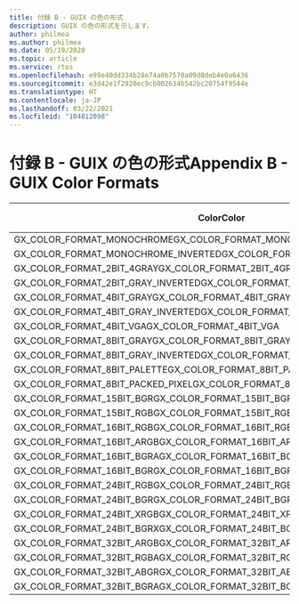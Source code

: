 ```yaml
---
title: 付録 B - GUIX の色の形式
description: GUIX の色の形式を示します。
author: philmea
ms.author: philmea
ms.date: 05/19/2020
ms.topic: article
ms.service: rtos
ms.openlocfilehash: e99e40dd334b28e74a0b7570a09d0deb4e0a6436
ms.sourcegitcommit: e3d42e1f2920ec9cb002634b542bc20754f9544e
ms.translationtype: HT
ms.contentlocale: ja-JP
ms.lasthandoff: 03/22/2021
ms.locfileid: "104812098"
---
```

# <a name="appendix-b---guix-color-formats"></a><span data-ttu-id="9cad9-103">付録 B - GUIX の色の形式</span><span class="sxs-lookup"><span data-stu-id="9cad9-103">Appendix B - GUIX Color Formats</span></span>

| <span data-ttu-id="9cad9-104">Color</span><span class="sxs-lookup"><span data-stu-id="9cad9-104">Color</span></span>                               | <span data-ttu-id="9cad9-105">値</span><span class="sxs-lookup"><span data-stu-id="9cad9-105">Value</span></span> |
|------------------------------------ | ----- |
| <span data-ttu-id="9cad9-106">GX_COLOR_FORMAT_MONOCHROME</span><span class="sxs-lookup"><span data-stu-id="9cad9-106">GX_COLOR_FORMAT_MONOCHROME</span></span>          | <span data-ttu-id="9cad9-107">1</span><span class="sxs-lookup"><span data-stu-id="9cad9-107">1</span></span>     |
| <span data-ttu-id="9cad9-108">GX_COLOR_FORMAT_MONOCHROME_INVERTED</span><span class="sxs-lookup"><span data-stu-id="9cad9-108">GX_COLOR_FORMAT_MONOCHROME_INVERTED</span></span> | <span data-ttu-id="9cad9-109">2</span><span class="sxs-lookup"><span data-stu-id="9cad9-109">2</span></span>     |
| <span data-ttu-id="9cad9-110">GX_COLOR_FORMAT_2BIT_4GRAY</span><span class="sxs-lookup"><span data-stu-id="9cad9-110">GX_COLOR_FORMAT_2BIT_4GRAY</span></span>          | <span data-ttu-id="9cad9-111">3</span><span class="sxs-lookup"><span data-stu-id="9cad9-111">3</span></span>     |
| <span data-ttu-id="9cad9-112">GX_COLOR_FORMAT_2BIT_GRAY_INVERTED</span><span class="sxs-lookup"><span data-stu-id="9cad9-112">GX_COLOR_FORMAT_2BIT_GRAY_INVERTED</span></span>  | <span data-ttu-id="9cad9-113">4</span><span class="sxs-lookup"><span data-stu-id="9cad9-113">4</span></span>     |
| <span data-ttu-id="9cad9-114">GX_COLOR_FORMAT_4BIT_GRAY</span><span class="sxs-lookup"><span data-stu-id="9cad9-114">GX_COLOR_FORMAT_4BIT_GRAY</span></span>           | <span data-ttu-id="9cad9-115">5</span><span class="sxs-lookup"><span data-stu-id="9cad9-115">5</span></span>     |
| <span data-ttu-id="9cad9-116">GX_COLOR_FORMAT_4BIT_GRAY_INVERTED</span><span class="sxs-lookup"><span data-stu-id="9cad9-116">GX_COLOR_FORMAT_4BIT_GRAY_INVERTED</span></span>  | <span data-ttu-id="9cad9-117">6</span><span class="sxs-lookup"><span data-stu-id="9cad9-117">6</span></span>     |
| <span data-ttu-id="9cad9-118">GX_COLOR_FORMAT_4BIT_VGA</span><span class="sxs-lookup"><span data-stu-id="9cad9-118">GX_COLOR_FORMAT_4BIT_VGA</span></span>            | <span data-ttu-id="9cad9-119">7</span><span class="sxs-lookup"><span data-stu-id="9cad9-119">7</span></span>     |
| <span data-ttu-id="9cad9-120">GX_COLOR_FORMAT_8BIT_GRAY</span><span class="sxs-lookup"><span data-stu-id="9cad9-120">GX_COLOR_FORMAT_8BIT_GRAY</span></span>           | <span data-ttu-id="9cad9-121">8</span><span class="sxs-lookup"><span data-stu-id="9cad9-121">8</span></span>     |
| <span data-ttu-id="9cad9-122">GX_COLOR_FORMAT_8BIT_GRAY_INVERTED</span><span class="sxs-lookup"><span data-stu-id="9cad9-122">GX_COLOR_FORMAT_8BIT_GRAY_INVERTED</span></span>  | <span data-ttu-id="9cad9-123">9</span><span class="sxs-lookup"><span data-stu-id="9cad9-123">9</span></span>     |
| <span data-ttu-id="9cad9-124">GX_COLOR_FORMAT_8BIT_PALETTE</span><span class="sxs-lookup"><span data-stu-id="9cad9-124">GX_COLOR_FORMAT_8BIT_PALETTE</span></span>        | <span data-ttu-id="9cad9-125">10</span><span class="sxs-lookup"><span data-stu-id="9cad9-125">10</span></span>    |
| <span data-ttu-id="9cad9-126">GX_COLOR_FORMAT_8BIT_PACKED_PIXEL</span><span class="sxs-lookup"><span data-stu-id="9cad9-126">GX_COLOR_FORMAT_8BIT_PACKED_PIXEL</span></span>   | <span data-ttu-id="9cad9-127">11</span><span class="sxs-lookup"><span data-stu-id="9cad9-127">11</span></span>    |
| <span data-ttu-id="9cad9-128">GX_COLOR_FORMAT_15BIT_BGR</span><span class="sxs-lookup"><span data-stu-id="9cad9-128">GX_COLOR_FORMAT_15BIT_BGR</span></span>           | <span data-ttu-id="9cad9-129">12</span><span class="sxs-lookup"><span data-stu-id="9cad9-129">12</span></span>    |
| <span data-ttu-id="9cad9-130">GX_COLOR_FORMAT_15BIT_RGB</span><span class="sxs-lookup"><span data-stu-id="9cad9-130">GX_COLOR_FORMAT_15BIT_RGB</span></span>           | <span data-ttu-id="9cad9-131">13</span><span class="sxs-lookup"><span data-stu-id="9cad9-131">13</span></span>    |
| <span data-ttu-id="9cad9-132">GX_COLOR_FORMAT_16BIT_RGB</span><span class="sxs-lookup"><span data-stu-id="9cad9-132">GX_COLOR_FORMAT_16BIT_RGB</span></span>           | <span data-ttu-id="9cad9-133">14</span><span class="sxs-lookup"><span data-stu-id="9cad9-133">14</span></span>    |
| <span data-ttu-id="9cad9-134">GX_COLOR_FORMAT_16BIT_ARGB</span><span class="sxs-lookup"><span data-stu-id="9cad9-134">GX_COLOR_FORMAT_16BIT_ARGB</span></span>          | <span data-ttu-id="9cad9-135">15</span><span class="sxs-lookup"><span data-stu-id="9cad9-135">15</span></span>    |
| <span data-ttu-id="9cad9-136">GX_COLOR_FORMAT_16BIT_BGRA</span><span class="sxs-lookup"><span data-stu-id="9cad9-136">GX_COLOR_FORMAT_16BIT_BGRA</span></span>          | <span data-ttu-id="9cad9-137">16</span><span class="sxs-lookup"><span data-stu-id="9cad9-137">16</span></span>    |
| <span data-ttu-id="9cad9-138">GX_COLOR_FORMAT_16BIT_BGR</span><span class="sxs-lookup"><span data-stu-id="9cad9-138">GX_COLOR_FORMAT_16BIT_BGR</span></span>           | <span data-ttu-id="9cad9-139">17</span><span class="sxs-lookup"><span data-stu-id="9cad9-139">17</span></span>    |
| <span data-ttu-id="9cad9-140">GX_COLOR_FORMAT_24BIT_RGB</span><span class="sxs-lookup"><span data-stu-id="9cad9-140">GX_COLOR_FORMAT_24BIT_RGB</span></span>           | <span data-ttu-id="9cad9-141">18</span><span class="sxs-lookup"><span data-stu-id="9cad9-141">18</span></span>    |
| <span data-ttu-id="9cad9-142">GX_COLOR_FORMAT_24BIT_BGR</span><span class="sxs-lookup"><span data-stu-id="9cad9-142">GX_COLOR_FORMAT_24BIT_BGR</span></span>           | <span data-ttu-id="9cad9-143">19</span><span class="sxs-lookup"><span data-stu-id="9cad9-143">19</span></span>    |
| <span data-ttu-id="9cad9-144">GX_COLOR_FORMAT_24BIT_XRGB</span><span class="sxs-lookup"><span data-stu-id="9cad9-144">GX_COLOR_FORMAT_24BIT_XRGB</span></span>          | <span data-ttu-id="9cad9-145">20</span><span class="sxs-lookup"><span data-stu-id="9cad9-145">20</span></span>    |
| <span data-ttu-id="9cad9-146">GX_COLOR_FORMAT_24BIT_BGRX</span><span class="sxs-lookup"><span data-stu-id="9cad9-146">GX_COLOR_FORMAT_24BIT_BGRX</span></span>          | <span data-ttu-id="9cad9-147">21</span><span class="sxs-lookup"><span data-stu-id="9cad9-147">21</span></span>    |
| <span data-ttu-id="9cad9-148">GX_COLOR_FORMAT_32BIT_ARGB</span><span class="sxs-lookup"><span data-stu-id="9cad9-148">GX_COLOR_FORMAT_32BIT_ARGB</span></span>          | <span data-ttu-id="9cad9-149">22</span><span class="sxs-lookup"><span data-stu-id="9cad9-149">22</span></span>    |
| <span data-ttu-id="9cad9-150">GX_COLOR_FORMAT_32BIT_RGBA</span><span class="sxs-lookup"><span data-stu-id="9cad9-150">GX_COLOR_FORMAT_32BIT_RGBA</span></span>          | <span data-ttu-id="9cad9-151">23</span><span class="sxs-lookup"><span data-stu-id="9cad9-151">23</span></span>    |
| <span data-ttu-id="9cad9-152">GX_COLOR_FORMAT_32BIT_ABGR</span><span class="sxs-lookup"><span data-stu-id="9cad9-152">GX_COLOR_FORMAT_32BIT_ABGR</span></span>          | <span data-ttu-id="9cad9-153">24</span><span class="sxs-lookup"><span data-stu-id="9cad9-153">24</span></span>    |
| <span data-ttu-id="9cad9-154">GX_COLOR_FORMAT_32BIT_BGRA</span><span class="sxs-lookup"><span data-stu-id="9cad9-154">GX_COLOR_FORMAT_32BIT_BGRA</span></span>          | <span data-ttu-id="9cad9-155">25</span><span class="sxs-lookup"><span data-stu-id="9cad9-155">25</span></span>    |